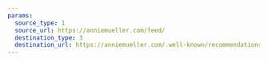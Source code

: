 ```yaml
---
params:
  source_type: 1
  source_url: https://anniemueller.com/feed/
  destination_type: 3
  destination_url: https://anniemueller.com/.well-known/recommendations.opml
---
```

